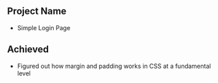 ## Project Name
* Simple Login Page

## Achieved

* Figured out how margin and padding works in CSS at a fundamental level